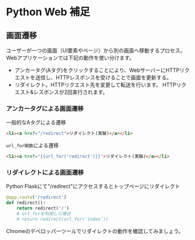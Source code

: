 # Python Web 補足

## 画面遷移
ユーザーが一つの画面（UI要素やページ）から別の画面へ移動するプロセス。  
Webアプリケーションでは下記の動作を使い分けます。
- アンカータグ(Aタグ)をクリックすることにより、WebサーバーにHTTPリクエストを送信し、HTTPレスポンスを受けることで画面を更新する。
- リダイレクト。HTTPリクエスト先を変更して転送を行います。 HTTPリクエスト&レスポンスが2回実行されます。

### アンカータグによる画面遷移
一般的なAタグによる遷移
```html
<li><a href="/redirect">リダイレクト(実験)</a></li>
```
`url_for関数`による遷移
```html
<li><a href="{{url_for('redirect')}}">リダイレクト(実験)</a></li>
```

### リダイレクトによる画面遷移
Python
Flaskにて"/redirect"にアクセスするとトップページにリダイレクト
```python
@app.route('/redirect')
def redirect():
    return redirect('/')
    # url_forを利用した場合
    # return redirect(url_for('index'))
```

Chromeのデベロッパーツールでリダイレクトの動作を確認してみましょう。